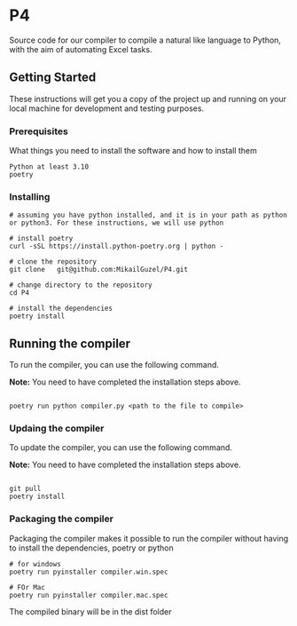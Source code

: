 # P4

Source code for our compiler to compile a natural like language to Python, with the aim of automating Excel tasks.

## Getting Started

These instructions will get you a copy of the project up and running on your local machine for development and testing purposes.

### Prerequisites

What things you need to install the software and how to install them

```
Python at least 3.10
poetry
```

### Installing


```
# assuming you have python installed, and it is in your path as python or python3. For these instructions, we will use python

# install poetry
curl -sSL https://install.python-poetry.org | python -

# clone the repository
git clone	git@github.com:MikailGuzel/P4.git

# change directory to the repository
cd P4

# install the dependencies
poetry install
```

## Running the compiler

To run the compiler, you can use the following command.

**Note:** You need to have completed the installation steps above.

```

poetry run python compiler.py <path to the file to compile>

```

### Updaing the compiler

To update the compiler, you can use the following command.

**Note:** You need to have completed the installation steps above.

```

git pull
poetry install

```

### Packaging the compiler

Packaging the compiler makes it possible to run the compiler without having to install the dependencies, poetry or python

```
# for windows
poetry run pyinstaller compiler.win.spec

# FOr Mac
poetry run pyinstaller compiler.mac.spec

```

The compiled binary will be in the dist folder

